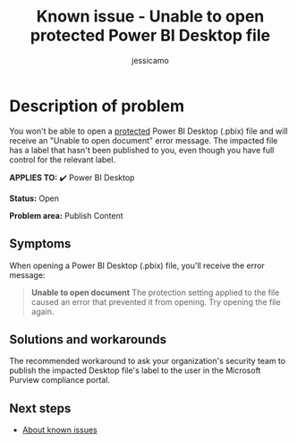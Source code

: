 ﻿---
title: Known issue - Unable to open protected Power BI Desktop file
description: A known issue is posted where you may be unable to open a protected Power BI Desktop file.
author: jessicamo
ms.author: mihart
ms.topic: troubleshooting  
ms.service: powerbi
ms.subservice: pbi-troubleshooting
ms.date: 05/10/2022
ms.custom: known-issue-151
---
# Description of problem

You won't be able to open a [protected](/power-bi/enterprise/service-security-data-protection-overview) Power BI Desktop (.pbix) file and will receive an "Unable to open document" error message.  The impacted file has a label that hasn't been published to you, even though you have full control for the relevant label.

**APPLIES TO:** ✔️ Power BI Desktop

**Status:** Open

**Problem area:** Publish Content



## Symptoms

When opening a Power BI Desktop (.pbix) file, you'll receive the error message:
> **Unable to open document**
> The protection setting applied to the file caused an error that prevented it from opening. Try opening the file again.  

## Solutions and workarounds

The recommended workaround to ask your organization's security team to publish the impacted Desktop file's label to the user in the Microsoft Purview compliance portal.

## Next steps

- [About known issues](power-bi-known-issues.md)
